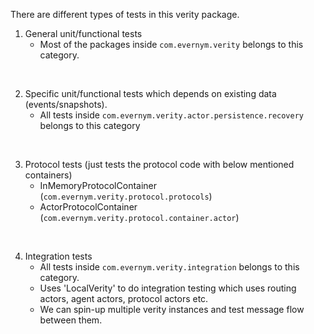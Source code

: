 There are different types of tests in this verity package.

1. General unit/functional tests 
    * Most of the packages inside `com.evernym.verity` belongs to this category. 

<br/>

2. Specific unit/functional tests which depends on existing data (events/snapshots).
   * All tests inside `com.evernym.verity.actor.persistence.recovery` belongs to this category  

<br/>

3. Protocol tests (just tests the protocol code with below mentioned containers)
    * InMemoryProtocolContainer (`com.evernym.verity.protocol.protocols`)
    * ActorProtocolContainer (`com.evernym.verity.protocol.container.actor`)  

<br/>

4. Integration tests
    * All tests inside `com.evernym.verity.integration` belongs to this category. 
    * Uses 'LocalVerity' to do integration testing which uses routing actors, 
      agent actors, protocol actors etc.
    * We can spin-up multiple verity instances and test message flow between them.  
    
